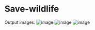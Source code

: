 # Save-wildlife
Output images:
![image](https://github.com/RoshniMukherjee/Wildlife/assets/88767197/3dbdc526-22a2-462f-983f-ba9db0fd608e)
![image](https://github.com/RoshniMukherjee/Wildlife/assets/88767197/ac3e9ebf-9081-42ba-b811-2a83e11501ca)
![image](https://github.com/RoshniMukherjee/Wildlife/assets/88767197/12db0f50-5e56-4778-9815-5f2adb82803a)


